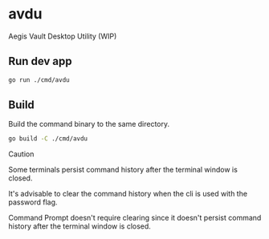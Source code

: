 # avdu

Aegis Vault Desktop Utility (WIP)

## Run dev app

```bash
go run ./cmd/avdu
```

## Build

Build the command binary to the same directory.

```bash
go build -C ./cmd/avdu
```

> [!CAUTION]
> Some terminals persist command history after the terminal window is closed.
>
> It's advisable to clear the command history when the cli is used with the password flag.
>
> Command Prompt doesn't require clearing since it doesn't persist command history 
> after the terminal window is closed.
